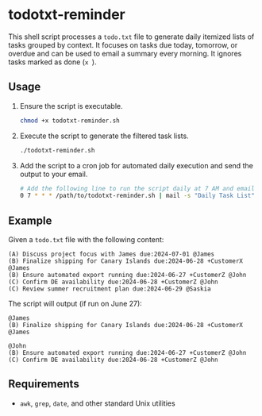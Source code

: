# todotxt-reminder

This shell script processes a `todo.txt` file to generate daily itemized lists
of tasks grouped by context. It focuses on tasks due today, tomorrow, or
overdue and can be used to email a summary every morning. It ignores tasks
marked as done (`x `).

## Usage

1. Ensure the script is executable.

    ```sh
    chmod +x todotxt-reminder.sh
    ```

2. Execute the script to generate the filtered task lists.

    ```sh
    ./todotxt-reminder.sh
    ```

3. Add the script to a cron job for automated daily execution and send the output to your email.

    ```sh
    # Add the following line to run the script daily at 7 AM and email the output:
    0 7 * * * /path/to/todotxt-reminder.sh | mail -s "Daily Task List" your-email@example.com
    ```

## Example

Given a `todo.txt` file with the following content:

```
(A) Discuss project focus with James due:2024-07-01 @James
(B) Finalize shipping for Canary Islands due:2024-06-28 +CustomerX @James
(B) Ensure automated export running due:2024-06-27 +CustomerZ @John
(C) Confirm DE availability due:2024-06-28 +CustomerZ @John
(C) Review summer recruitment plan due:2024-06-29 @Saskia
```

The script will output (if run on June 27):

```
@James
(B) Finalize shipping for Canary Islands due:2024-06-28 +CustomerX @James

@John
(B) Ensure automated export running due:2024-06-27 +CustomerZ @John
(C) Confirm DE availability due:2024-06-28 +CustomerZ @John
```

## Requirements

- `awk`, `grep`, `date`, and other standard Unix utilities
